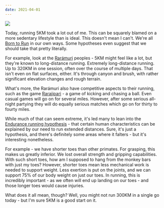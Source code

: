 ```yaml
---
date: 2021-04-01
---
```

![][giphy]

Today, running 5KM took a lot out of me.  This can be squarely blamed
on a more sedentary lifestyle than is ideal.  This doesn't mean I can't.
We're all [Born to Run][] in our own ways.  Some hypotheses even suggest that
we should take that pretty literally.

For example, look at the [Rarámuri][] peoples - 5KM might feel like a lot,
but they're known to long-distance running.  Extremely long-distance running.
Up to 320KM in one session, often over the course of multiple days.  That isn't
even on flat surfaces, either.  It's through canyon and brush, with rather
significant elevation changes and rough terrain.

What's more, the Rarámuri also have competitive aspects to their running,
such as the game [Rarajipari][] - a game of kicking and chasing a ball.  Even
casual games will go on for several miles.  However, after some serious
all-night partying they will do equally serious matches which go on for thirty
to fourty miles.

While much of that can seem extreme, it's led many to lean into the
[Endurance running hypothesis][] - that certain human characteristics can be
explained by our need to run extended distances.  Sure, it's just a hypothesis,
and there's definitely some areas where it falters - but it's interesting
nonetheless.

For example - we have shorter toes than other primates.  For grasping, this
makes us greatly inferior.  We lost overall strength and gripping capabilities.
With such short toes, how am I supposed to hang from the monkey bars with just
my toes?  However, shorter toes mean less mechanical work is needed to support
weight.  Less exertion is put on the joints, and we can support 75% of our body
weight on just our toes.  In running, this is incredibly important - as we often
will end up landing on our toes - and those longer toes would cause injuries.

What does it all mean, though?  Well, you might not run 300KM in a single go
today - but I'm sure 5KM is a good start on it.


[giphy]: https://media.giphy.com/media/6Z3D5t31ZdoNW/giphy.gif

[Born to Run]: https://youtu.be/IxuThNgl3YA
[Rarámuri]: https://en.wikipedia.org/wiki/Rar%C3%A1muri
[Rarajipari]: https://en.wikipedia.org/wiki/Rarajipari
[Endurance running hypothesis]: https://en.wikipedia.org/wiki/Endurance_running_hypothesis